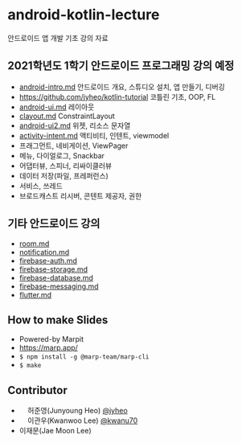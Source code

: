 # android-kotlin-lecture
안드로이드 앱 개발 기초 강의 자료


## 2021학년도 1학기 안드로이드 프로그래밍 강의 예정
- [android-intro.md](slides/android-intro.md) 안드로이드 개요, 스튜디오 설치, 앱 만들기, 디버깅
- https://github.com/jyheo/kotlin-tutorial 코틀린 기초, OOP, FL
- [android-ui.md](slides/android-ui.md) 레이아웃
- [clayout.md](slides/clayout.md) ConstraintLayout
- [android-ui2.md](slides/android-ui2.md) 위젯, 리소스 문자열
- [activity-intent.md](slides/activity-intent.md) 액티비티, 인텐트, viewmodel
- 프래그먼트, 네비게이션, ViewPager
- 메뉴, 다이얼로그, Snackbar
- 어댑터뷰, 스피너, 리싸이클러뷰
- 데이터 저장(파일, 프레퍼런스)
- 서비스, 쓰레드
- 브로드캐스트 리시버, 콘텐트 제공자, 권한


## 기타 안드로이드 강의
- [room.md](slides/room.md)
- [notification.md](slides/notification.md)
- [firebase-auth.md](slides/firebase-auth.md)
- [firebase-storage.md](slides/firebase-storage.md)
- [firebase-database.md](slides/firebase-database.md)
- [firebase-messaging.md](slides/firebase-messaging.md)
- [flutter.md](slides/flutter.md)


## How to make Slides
- Powered-by Marpit 
- https://marp.app/
- ``` $ npm install -g @marp-team/marp-cli ```
- ``` $ make ```


## Contributor
- <img src="https://github.com/jyheo.png" width=16 height=16/>허준영(Junyoung Heo) [@jyheo](https://github.com/jyheo)
- <img src="https://github.com/kwanu70.png" width=16 height=16/>이관우(Kwanwoo Lee) [@kwanu70](https://github.com/kwanu70)
- 이재문(Jae Moon Lee)